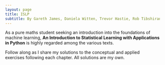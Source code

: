 ```yaml
---
layout: page
title: ISLP
subtitle: By Gareth James, Daniela Witten, Trevor Hastie, Rob Tibshirani, and Jonathan Taylor
---
```


As a pure maths student seeking an introduction into the foundations of machine learning, **An Introduction to Statistical Learning with Applications in Python** is highly regarded among the various texts.

Follow along as I share my solutions to the conceptual and applied exercises following each chapter. All solutions are my own.